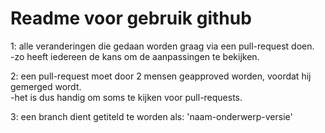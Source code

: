 # Readme voor gebruik github

1: alle veranderingen die gedaan worden graag via een pull-request doen.  
     -zo heeft iedereen de kans om de aanpassingen te bekijken.  
    
2: een pull-request moet door 2 mensen geapproved worden, voordat hij gemerged wordt.  
    -het is dus handig om soms te kijken voor pull-requests.  
    
3: een branch dient getiteld te worden als: 'naam-onderwerp-versie'  

 

